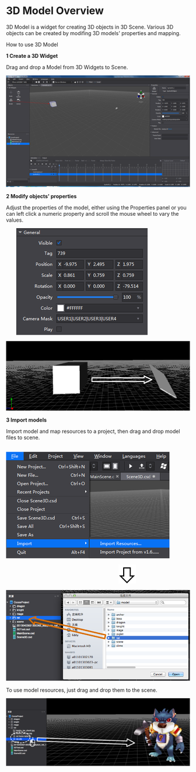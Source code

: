 # 3D Model Overview

3D Model is a widget for creating 3D objects in 3D Scene.  Various 3D objects can be created by modifing 3D models' properties and mapping. 

How to use 3D Model

**1 Create a 3D Widget** 

Drag and drop a Model from 3D Widgets to Scene. 

![image](res_en/image0001.png)
 
**2 Modify objects' properties**

Adjust the properties of the model, either using the Properties panel or you can left click a numeric property and scroll the mouse wheel to vary the values. 

&emsp;&emsp;![image](res_en/image0002.png)

![image](res_en/image0003.png)
 
**3 Import models**

Import model and map resources to a project, then drag and drop model files to scene. 
 
&emsp;&emsp;&emsp;&emsp;&emsp;&emsp;&emsp;&emsp;![image](res_en/image0004.png)

&emsp;&emsp;&emsp;&emsp;&emsp;&emsp;&emsp;&emsp;&emsp;&emsp;&emsp;&emsp;&emsp;&emsp;&emsp;&emsp;&emsp;&emsp;&emsp;&emsp;&emsp;&emsp;![image](res_en/image0005.png)

![image](res/image0006.png)
 
To use model resources, just drag and drop them to the scene. 

![image](res_en/image0007.png)

 

